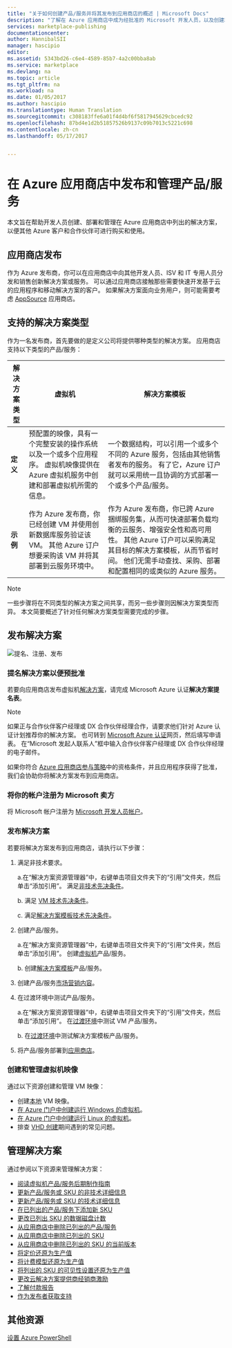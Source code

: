 ```yaml
---
title: "关于如何创建产品/服务并将其发布到应用商店的概述 | Microsoft Docs"
description: "了解在 Azure 应用商店中成为经批准的 Microsoft 开发人员，以及创建和部署虚拟机映像、模板、数据服务或开发人员服务所需的步骤"
services: marketplace-publishing
documentationcenter: 
author: HannibalSII
manager: hascipio
editor: 
ms.assetid: 5343bd26-c6e4-4589-85b7-4a2c00bba8ab
ms.service: marketplace
ms.devlang: na
ms.topic: article
ms.tgt_pltfrm: na
ms.workload: na
ms.date: 01/05/2017
ms.author: hascipio
ms.translationtype: Human Translation
ms.sourcegitcommit: c308183ffe6a01f4d4bf6f5817945629cbcedc92
ms.openlocfilehash: 87bd4e1d2b51857526b9137c09b7013c5221c698
ms.contentlocale: zh-cn
ms.lasthandoff: 05/17/2017


---
```

# <a name="publish-and-manage-an-offer-in-the-azure-marketplace"></a>在 Azure 应用商店中发布和管理产品/服务
本文旨在帮助开发人员创建、部署和管理在 Azure 应用商店中列出的解决方案，以便其他 Azure 客户和合作伙伴可进行购买和使用。

## <a name="marketplace-publishing"></a>应用商店发布
作为 Azure 发布商，你可以在应用商店中向其他开发人员、ISV 和 IT 专用人员分发和销售创新解决方案或服务。 可以通过应用商店接触那些需要快速开发基于云的应用程序和移动解决方案的客户。 如果解决方案面向业务用户，则可能需要考虑 [AppSource](http://appsource.microsoft.com) 应用商店。


## <a name="supported-types-of-solutions"></a>支持的解决方案类型
作为一名发布商，首先要做的是定义公司将提供哪种类型的解决方案。 应用商店支持以下类型的产品/服务：

|解决方案类型|虚拟机|解决方案模板|
|---|---|---|
|**定义**|预配置的映像，具有一个完整安装的操作系统以及一个或多个应用程序。 虚拟机映像提供在 Azure 虚拟机服务中创建和部署虚拟机所需的信息。|一个数据结构，可以引用一个或多个不同的 Azure 服务，包括由其他销售者发布的服务。 有了它，Azure 订户就可以采用统一且协调的方式部署一个或多个产品/服务。|
|**示例**|作为 Azure 发布商，你已经创建 VM 并使用创新数据库服务验证该 VM。 其他 Azure 订户想要采购该 VM 并将其部署到云服务环境中。|作为 Azure 发布商，你已跨 Azure 捆绑服务集，从而可快速部署负载均衡的云服务、增强安全性和高可用性。 其他 Azure 订户可以采购满足其目标的解决方案模板，从而节省时间。 他们无需手动查找、采购、部署和配置相同的或类似的 Azure 服务。|

> [!NOTE]
> 一些步骤将在不同类型的解决方案之间共享，而另一些步骤则因解决方案类型而异。 本文简要概述了针对任何解决方案类型需要完成的步骤。

## <a name="publish-a-solution"></a>发布解决方案
![提名、注册、发布](media/marketplace-publishing-getting-started/img01.png)

### <a name="nominate-your-solution-for-pre-approval"></a>提名解决方案以便预批准
若要向应用商店发布虚拟机[解决方案](https://createopportunity.azurewebsites.net)，请完成 Microsoft Azure 认证**解决方案提名表**。

>[!NOTE]
> 如果正与合作伙伴客户经理或 DX 合作伙伴经理合作，请要求他们针对 Azure 认证计划推荐你的解决方案。 也可转到 [Microsoft Azure 认证](http://createopportunity.azurewebsites.net)网页，然后填写申请表。 在“Microsoft 发起人联系人”框中输入合作伙伴客户经理或 DX 合作伙伴经理的电子邮件。

如果你符合 [Azure 应用商店参与策略](http://go.microsoft.com/fwlink/?LinkID=526833)中的资格条件，并且应用程序获得了批准，我们会协助你将解决方案发布到应用商店。

### <a name="register-your-account-as-a-microsoft-seller"></a>将你的帐户注册为 Microsoft 卖方
将 Microsoft 帐户注册为 [Microsoft 开发人员帐户](marketplace-publishing-accounts-creation-registration.md)。

### <a name="publish-your-solution"></a>发布解决方案
若要将解决方案发布到应用商店，请执行以下步骤：
1. 满足非技术要求。

    a.在“解决方案资源管理器”中，右键单击项目文件夹下的“引用”文件夹，然后单击“添加引用”。 满足[非技术先决条件](marketplace-publishing-pre-requisites.md)。

    b. 满足 [VM 技术先决条件](marketplace-publishing-vm-image-creation-prerequisites.md)。

    c. 满足[解决方案模板技术先决条件](marketplace-publishing-solution-template-creation-prerequisites.md)。

2. 创建产品/服务。

    a.在“解决方案资源管理器”中，右键单击项目文件夹下的“引用”文件夹，然后单击“添加引用”。 创建[虚拟机](marketplace-publishing-vm-image-creation.md)产品/服务。

    b. 创建[解决方案模板](marketplace-publishing-solution-template-creation.md)产品/服务。

3. 创建产品/服务[市场营销内容](marketplace-publishing-push-to-staging.md)。

4. 在过渡环境中测试产品/服务。

    a.在“解决方案资源管理器”中，右键单击项目文件夹下的“引用”文件夹，然后单击“添加引用”。 在[过渡环境](marketplace-publishing-vm-image-test-in-staging.md)中测试 VM 产品/服务。

    b. 在[过渡环境](marketplace-publishing-solution-template-test-in-staging.md)中测试解决方案模板产品/服务。

5. 将产品/服务部署到[应用商店](marketplace-publishing-push-to-production.md)。


### <a name="create-and-manage-a-virtual-machine-image"></a>创建和管理虚拟机映像
通过以下资源创建和管理 VM 映像：
* 创建[本地](marketplace-publishing-vm-image-creation-on-premise.md) VM 映像。
* [在 Azure 门户中创建运行 Windows 的虚拟机](../virtual-machines/virtual-machines-windows-hero-tutorial.md?toc=%2fazure%2fvirtual-machines%2fwindows%2ftoc.json)。
* [在 Azure 门户中创建运行 Linux 的虚拟机](../virtual-machines/linux/quick-create-portal.md?toc=%2fazure%2fvirtual-machines%2flinux%2ftoc.json)。
* 排查 [VHD 创建](marketplace-publishing-vm-image-creation-troubleshooting.md)期间遇到的常见问题。

## <a name="manage-your-solution"></a>管理解决方案
通过参阅以下资源来管理解决方案：
* [阅读虚拟机产品/服务后期制作指南](marketplace-publishing-vm-image-post-publishing.md)
* [更新产品/服务或 SKU 的非技术详细信息](marketplace-publishing-vm-image-post-publishing.md#2-how-to-update-the-non-technical-details-of-an-offer-or-a-sku)
* [更新产品/服务或 SKU 的技术详细信息](marketplace-publishing-vm-image-post-publishing.md#1-how-to-update-the-technical-details-of-a-sku)
* [在已列出的产品/服务下添加新 SKU](marketplace-publishing-vm-image-post-publishing.md#3-how-to-add-a-new-sku-under-a-listed-offer)
* [更改已列出 SKU 的数据磁盘计数](marketplace-publishing-vm-image-post-publishing.md#4-how-to-change-the-data-disk-count-for-a-listed-sku)
* [从应用商店中删除已列出的产品/服务](marketplace-publishing-vm-image-post-publishing.md)
* [从应用商店中删除已列出的 SKU](marketplace-publishing-vm-image-post-publishing.md#6-how-to-delete-a-listed-sku-from-the-azure-marketplace)
* [从应用商店中删除已列出的 SKU 的当前版本](marketplace-publishing-vm-image-post-publishing.md#7-how-to-delete-the-current-version-of-a-listed-sku-from-the-azure-marketplace)
* [将定价还原为生产值](marketplace-publishing-vm-image-post-publishing.md#8-how-to-revert-listing-price-to-production-values)
* [将计费模型还原为生产值](marketplace-publishing-vm-image-post-publishing.md#9-how-to-revert-billing-model-to-production-values)
* [将列出的 SKU 的可见性设置还原为生产值](marketplace-publishing-vm-image-post-publishing.md#10-how-to-revert-visibility-setting-of-a-listed-sku-to-the-production-value)
* [更改云解决方案提供商经销商激励](marketplace-publishing-csp-incentive.md)
* [了解付款报告](marketplace-publishing-report-payout.md)
* [作为发布者获取支持](marketplace-publishing-get-publisher-support.md)

## <a name="additional-resources"></a>其他资源
[设置 Azure PowerShell](marketplace-publishing-powershell-setup.md)

